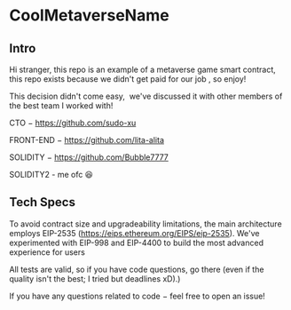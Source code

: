 # CoolMetaverseName

## Intro
Hi stranger, this repo is an example of a metaverse game smart contract, this repo exists because we didn't get paid for our job , so enjoy! 

This decision didn't come easy,  we've discussed it with other members of the best team I worked with!

CTO − https://github.com/sudo-xu

FRONT-END − https://github.com/lita-alita

SOLIDITY − https://github.com/Bubble7777

SOLIDITY2 - me ofc 😆

## Tech Specs
To avoid contract size and upgradeability limitations, the main architecture employs EIP-2535 (https://eips.ethereum.org/EIPS/eip-2535).
We've experimented with EIP-998 and EIP-4400 to build the most advanced experience for users 

All tests are valid, so if you have code questions, go there (even if the quality isn't the best; I tried but deadlines xD).)

If you have any questions related to code − feel free to open an issue! 

